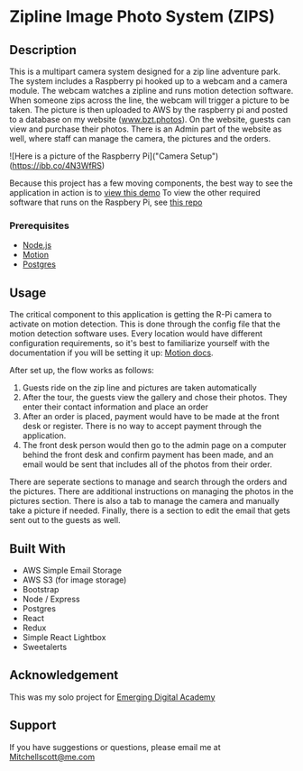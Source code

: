 # Zipline Image Photo System (ZIPS)

## Description

This is a multipart camera system designed for a zip line adventure park. The system includes a Raspberry pi hooked up to a webcam and a camera module. The webcam watches a zipline and runs motion detection software. When someone zips across the line, the webcam will trigger a picture to be taken. The picture is then uploaded to AWS by the raspberry pi and posted to a database on my website (www.bzt.photos). On the website, guests can view and purchase their photos. There is an Admin part of the website as well, where staff can manage the camera, the pictures and the orders.

![Here is a picture of the Raspberry Pi]("Camera Setup")(https://ibb.co/4N3WfRS)


Because this project has a few moving components, the best way to see the application in action is to [view this demo](https://www.youtube.com/watch?v=Ei-ZUtdrTKw)
To view the other required software that runs on the Raspbery Pi, see [this repo](https://github.com/Mitchellscot/zips-pi-server)

### Prerequisites

- [Node.js](https://nodejs.org/en/)
- [Motion](https://motion-project.github.io/)
- [Postgres](https://www.postgresql.org/download/)

## Usage
The critical component to this application is getting the R-Pi camera to activate on motion detection. This is done through the config file that the motion detection software uses. Every location would have different configuration requirements, so it's best to familiarize yourself with the documentation if you will be setting it up: [Motion docs](https://motion-project.github.io/motion_guide.html).

After set up, the flow works as follows:

1. Guests ride on the zip line and pictures are taken automatically
2. After the tour, the guests view the gallery and chose their photos. They enter their contact information and place an order
3. After an order is placed, payment would have to be made at the front desk or register. There is no way to accept payment through the application.
4. The front desk person would then go to the admin page on a computer behind the front desk and confirm payment has been made, and an email would be sent that includes all of the photos from their order.

There are seperate sections to manage and search through the orders and the pictures. There are additional instructions on managing the photos in the pictures section.
There is also a tab to manage the camera and manually take a picture if needed.
Finally, there is a section to edit the email that gets sent out to the guests as well.

## Built With

- AWS Simple Email Storage
- AWS S3 (for image storage)
- Bootstrap
- Node / Express
- Postgres
- React
- Redux
- Simple React Lightbox
- Sweetalerts

## Acknowledgement
This was my solo project for [Emerging Digital Academy](https://www.emergingacademy.org/) 

## Support
If you have suggestions or questions, please email me at Mitchellscott@me.com

